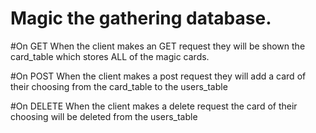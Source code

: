 # Magic the gathering database. 
#On GET
  When the client makes an GET request they will be shown the card_table which stores ALL of the magic cards.
  
#On POST
  When the client makes a post request they will add a card of their choosing from the card_table to the users_table
  
#On DELETE
  When the client makes a delete request the card of their choosing will be deleted from the users_table
